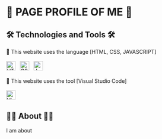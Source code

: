 <h1> 👋 PAGE PROFILE OF ME 👋</h1>

<!-- Technologies and Tool -->
<h2>🛠 Technologies and Tools 🛠</h2>
🎨 This website uses the language  [HTML, CSS, JAVASCRIPT] 
<br>
<br>
<div>
  <span><img src="https://img.shields.io/badge/HTML5-282C34?logo=html5&logoColor=E34F26" alt="HTML5 logo" title="HTML5" height="25" /></span>
&nbsp;
<span><img src="https://img.shields.io/badge/CSS3-282C34?logo=css3&logoColor=1572B6" alt="CSS3 logo" title="CSS3" height="25" /></span>
&nbsp;
<span><img src="https://img.shields.io/badge/JavaScript-282C34?logo=javascript&logoColor=F7DF1E" alt="JavaScript logo" title="JavaScript" height="25" /></span>
&nbsp;
</div>

<br>
🎨 This website uses the tool  [Visual Studio Code]
<br>
<br>
<div>
  <span><img src="https://img.shields.io/badge/VS%20Code-282C34?logo=visual-studio-code&logoColor=007ACC" alt="Visual Studio Code logo" title="Visual Studio Code" height="25" /></span>
&nbsp;
</div>

<!-- Technologies and Tool -->
<h2> 👨‍💻 About 👨‍💻 </h2>
I am about 
